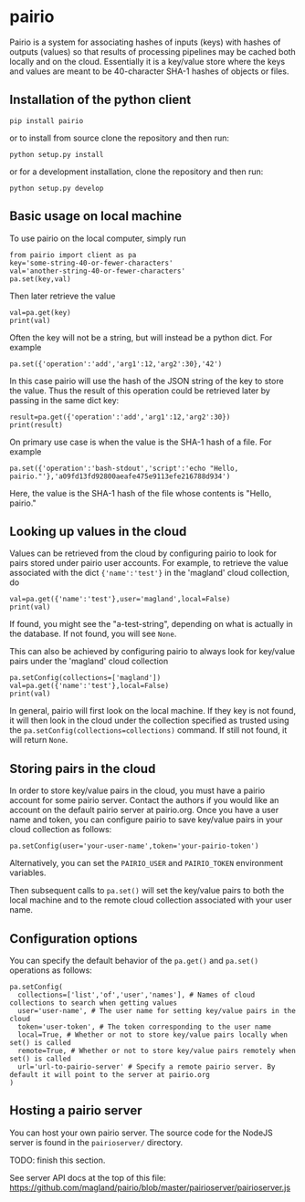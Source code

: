 # pairio

Pairio is a system for associating hashes of inputs (keys) with hashes of outputs (values) so that results of processing pipelines may be cached both locally and on the cloud. Essentially it is a key/value store where the keys and values are meant to be 40-character SHA-1 hashes of objects or files.

## Installation of the python client

```
pip install pairio
```

or to install from source clone the repository and then run:

```
python setup.py install
```

or for a development installation, clone the repository and then run:

```
python setup.py develop
```

## Basic usage on local machine

To use pairio on the local computer, simply run

```
from pairio import client as pa
key='some-string-40-or-fewer-characters'
val='another-string-40-or-fewer-characters'
pa.set(key,val)
```

Then later retrieve the value

```
val=pa.get(key)
print(val)
```

Often the key will not be a string, but will instead be a python dict. For example

```
pa.set({'operation':'add','arg1':12,'arg2':30},'42')
```

In this case pairio will use the hash of the JSON string of the key to store the value. Thus the result of this operation could be retrieved later by passing in the same dict key:

```
result=pa.get({'operation':'add','arg1':12,'arg2':30})
print(result)
```

On primary use case is when the value is the SHA-1 hash of a file. For example

```
pa.set({'operation':'bash-stdout','script':'echo "Hello, pairio."'},'a09fd13fd92800aeafe475e9113efe216788d934')
```

Here, the value is the SHA-1 hash of the file whose contents is "Hello, pairio."

## Looking up values in the cloud

Values can be retrieved from the cloud by configuring pairio to look for pairs stored under pairio user accounts. For example, to retrieve the value associated with the dict `{'name':'test'}` in the 'magland' cloud collection, do

```
val=pa.get({'name':'test'},user='magland',local=False)
print(val)
```

If found, you might see the "a-test-string", depending on what is actually in the database. If not found, you will see `None`.

This can also be achieved by configuring pairio to always look for key/value pairs under the 'magland' cloud collection

```
pa.setConfig(collections=['magland'])
val=pa.get({'name':'test'},local=False)
print(val)
```

In general, pairio will first look on the local machine. If they key is not found, it will then look in the cloud under the collection specified as trusted using the `pa.setConfig(collections=collections)` command. If still not found, it will return `None`.

## Storing pairs in the cloud

In order to store key/value pairs in the cloud, you must have a pairio account for some pairio server. Contact the authors if you would like an account on the default pairio server at pairio.org. Once you have a user name and token, you can configure pairio to save key/value pairs in your cloud collection as follows:

```
pa.setConfig(user='your-user-name',token='your-pairio-token')
```

Alternatively, you can set the `PAIRIO_USER` and `PAIRIO_TOKEN` environment variables.

Then subsequent calls to `pa.set()` will set the key/value pairs to both the local machine and to the remote cloud collection associated with your user name.

## Configuration options

You can specify the default behavior of the `pa.get()` and `pa.set()` operations as follows:

```
pa.setConfig(
  collections=['list','of','user','names'], # Names of cloud collections to search when getting values
  user='user-name', # The user name for setting key/value pairs in the cloud
  token='user-token', # The token corresponding to the user name
  local=True, # Whether or not to store key/value pairs locally when set() is called
  remote=True, # Whether or not to store key/value pairs remotely when set() is called
  url='url-to-pairio-server' # Specify a remote pairio server. By default it will point to the server at pairio.org
)
```

## Hosting a pairio server

You can host your own pairio server. The source code for the NodeJS server is found in the `pairioserver/` directory.

TODO: finish this section.

See server API docs at the top of this file: https://github.com/magland/pairio/blob/master/pairioserver/pairioserver.js

